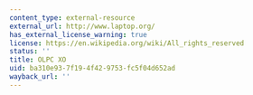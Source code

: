 ```yaml
---
content_type: external-resource
external_url: http://www.laptop.org/
has_external_license_warning: true
license: https://en.wikipedia.org/wiki/All_rights_reserved
status: ''
title: OLPC XO
uid: ba310e93-7f19-4f42-9753-fc5f04d652ad
wayback_url: ''
---
```

